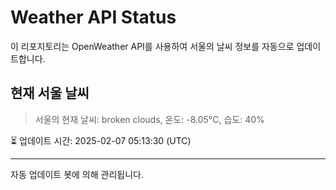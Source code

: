 
# Weather API Status

이 리포지토리는 OpenWeather API를 사용하여 서울의 날씨 정보를 자동으로 업데이트합니다.

## 현재 서울 날씨
> 서울의 현재 날씨: broken clouds, 온도: -8.05°C, 습도: 40%

⏳ 업데이트 시간: 2025-02-07 05:13:30 (UTC)

---
자동 업데이트 봇에 의해 관리됩니다.
